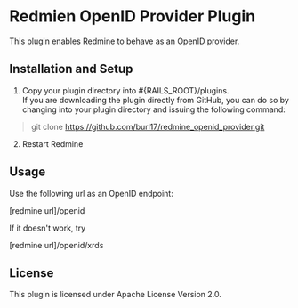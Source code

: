 Redmien OpenID Provider Plugin
==============================

This plugin enables Redmine to behave as an OpenID provider.

Installation and Setup
----------------------

1. Copy your plugin directory into #{RAILS_ROOT}/plugins.  
If you are downloading the plugin directly from GitHub,
you can do so by changing into your plugin directory and
issuing the following command:
> git clone https://github.com/buri17/redmine_openid_provider.git

2. Restart Redmine

Usage
-----
Use the following url as an OpenID endpoint:

[redmine url]/openid

If it doesn't work, try

[redmine url]/openid/xrds

License
-------
This plugin is licensed under Apache License Version 2.0.
